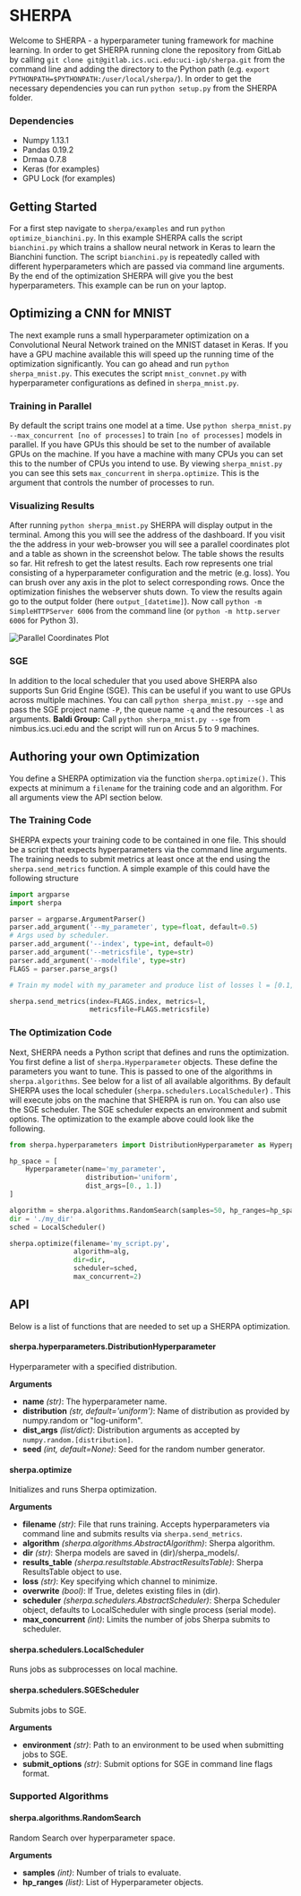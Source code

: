 
# SHERPA

Welcome to SHERPA - a hyperparameter tuning framework for machine learning.
In order to get SHERPA running clone the repository from GitLab by
calling ```git clone git@gitlab.ics.uci.edu:uci-igb/sherpa.git``` from the
command line and adding the directory to the Python path (e.g.
```export PYTHONPATH=$PYTHONPATH:/user/local/sherpa/```). In order to get the
necessary dependencies you can run ```python setup.py``` from the SHERPA folder.

### Dependencies
+ Numpy 1.13.1
+ Pandas 0.19.2
+ Drmaa 0.7.8
+ Keras (for examples)
+ GPU Lock (for examples)

## Getting Started
For a first step navigate to ```sherpa/examples``` and run
```python optimize_bianchini.py```. In this example SHERPA calls the script
```bianchini.py``` which trains a shallow neural network in Keras to learn the
Bianchini function. The script ```bianchini.py``` is repeatedly called with
different hyperparameters which are passed via command line arguments. By the
end of the optimization SHERPA will give you the best hyperparameters. This
example can be run on your laptop.

## Optimizing a CNN for MNIST
The next example runs a small hyperparameter optimization on a Convolutional
Neural Network trained on the MNIST dataset in Keras. If you have a GPU machine
available this will speed up the running time of the
optimization significantly. You can go ahead and run
```python sherpa_mnist.py```. This executes the script ```mnist_convnet.py```
with hyperparameter configurations as defined in ```sherpa_mnist.py```.

### Training in Parallel
By default the script trains one model at a time. Use 
```python sherpa_mnist.py --max_concurrent [no of processes]``` to train
```[no of processes]``` models in parallel.
If you have GPUs this should be set to the number of available GPUs on the
machine. If you have a machine with many CPUs you can set this to the number of
CPUs you intend to use. By viewing `sherpa_mnist.py` you can see this sets
`max_concurrent` in `sherpa.optimize`. This is the argument that controls the
number of processes to run.

### Visualizing Results
After running ```python sherpa_mnist.py``` SHERPA will display output in the terminal.
Among this you will see the address of the dashboard.  If you visit the the address in your web-browser you will see a
parallel coordinates plot and a table as shown in the screenshot below.
The table shows the results so far. Hit
refresh to get the latest results. Each row represents one trial consisting of
a hyperparameter configuration and the metric (e.g. loss).
You can brush over any axis in the plot to select corresponding rows. Once the
optimization finishes the webserver
shuts down. To view
the results again go to the output folder (here ```output_[datetime]```).
Now call ```python -m SimpleHTTPServer 6006```
from the command line (or ```python -m http.server 6006``` for Python 3).

![Parallel Coordinates Plot](parcords.png "SHERPA Dashboard")

### SGE
In addition to the local scheduler that you used above SHERPA also supports
Sun Grid Engine (SGE). This can be useful if you want to use GPUs across
multiple machines. You can call  ```python sherpa_mnist.py --sge``` and pass
the SGE project name ```-P```, the queue name ```-q``` and the resources
```-l``` as arguments. __Baldi Group:__ Call ```python sherpa_mnist.py --sge```
from nimbus.ics.uci.edu and the script will run on Arcus 5 to 9 machines.

## Authoring your own Optimization

You define a SHERPA optimization via the function ```sherpa.optimize()```. This
expects at minimum a `filename` for the training code and an algorithm. For
all arguments view the API section below.

### The Training Code
SHERPA expects your training code to be contained in one file. This should be a
script that expects hyperparameters via the command line arguments. The training
needs to submit metrics at least once at the end using the
```sherpa.send_metrics``` function. A simple example of this could have the
following structure
```python
import argparse
import sherpa

parser = argparse.ArgumentParser()
parser.add_argument('--my_parameter', type=float, default=0.5)
# Args used by scheduler.
parser.add_argument('--index', type=int, default=0)
parser.add_argument('--metricsfile', type=str)
parser.add_argument('--modelfile', type=str)
FLAGS = parser.parse_args()

# Train my model with my_parameter and produce list of losses l = [0.1, 0.05]

sherpa.send_metrics(index=FLAGS.index, metrics=l,
                    metricsfile=FLAGS.metricsfile)
```

### The Optimization Code

Next, SHERPA needs a Python script that defines and runs the optimization.
You first define a list of ```sherpa.Hyperparameter``` objects. These define the
parameters you want to tune. This is passed to one of the algorithms in 
```sherpa.algorithms```. See below for a list of all available algorithms. By
default SHERPA uses the local scheduler (```sherpa.schedulers.LocalScheduler```)
. This will execute jobs on the machine that SHERPA is run on. You can also use
the SGE scheduler. The SGE scheduler expects an environment and submit options.
The optimization to the example above could look like the following.

```python
from sherpa.hyperparameters import DistributionHyperparameter as Hyperparameter

hp_space = [
    Hyperparameter(name='my_parameter',
                   distribution='uniform',
                   dist_args=[0., 1.])
]

algorithm = sherpa.algorithms.RandomSearch(samples=50, hp_ranges=hp_space)
dir = './my_dir'
sched = LocalScheduler()

sherpa.optimize(filename='my_script.py',
                algorithm=alg,
                dir=dir,
                scheduler=sched,
                max_concurrent=2)
```

## API
Below is a list of functions that are needed to set up a SHERPA optimization.
#### sherpa.hyperparameters.DistributionHyperparameter
Hyperparameter with a specified distribution.

__Arguments__

- __name__ _(str)_: The hyperparameter name.
- __distribution__ _(str, default='uniform')_: Name of distribution as provided
by numpy.random or "log-uniform".
- __dist_args__ _(list/dict)_: Distribution arguments as accepted by
`numpy.random.[distribution]`.
- __seed__ _(int, default=None)_: Seed for the random number generator.

#### sherpa.optimize 
Initializes and runs Sherpa optimization.

__Arguments__

- __filename__ _(str)_: File that runs training. Accepts hyperparameters via
command line and submits results via ```sherpa.send_metrics```.
- __algorithm__ _(sherpa.algorithms.AbstractAlgorithm)_: Sherpa algorithm.
- __dir__ _(str)_: Sherpa models are saved in (dir)/sherpa_models/.
- __results_table__ _(sherpa.resultstable.AbstractResultsTable)_: Sherpa
ResultsTable object to use.
- __loss__ _(str)_: Key specifying which channel to minimize.
- __overwrite__ _(bool)_: If True, deletes existing files in (dir).
- __scheduler__ _(sherpa.schedulers.AbstractScheduler)_: Sherpa Scheduler
object, defaults to LocalScheduler with single process
(serial mode).
- __max_concurrent__ _(int)_: Limits the number of jobs Sherpa submits to
scheduler.

#### sherpa.schedulers.LocalScheduler
Runs jobs as subprocesses on local machine.

#### sherpa.schedulers.SGEScheduler
Submits jobs to SGE.

__Arguments__

- __environment__ _(str)_: Path to an environment to be used when submitting
jobs to SGE.
- __submit_options__ _(str)_: Submit options for SGE in command line flags
format.



### Supported Algorithms
#### sherpa.algorithms.RandomSearch
Random Search over hyperparameter space.

__Arguments__

- __samples__ _(int)_: Number of trials to evaluate.
- __hp_ranges__ _(list)_: List of Hyperparameter objects.

